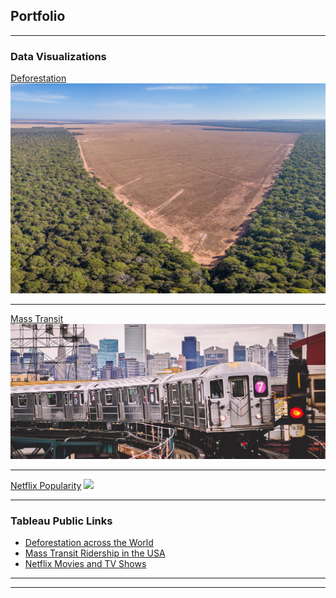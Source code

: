 ## Portfolio

---

### Data Visualizations

[Deforestation](/sample_page)
<img src="Deforest.jpg?raw=true"/>

---
[Mass Transit](/pdf/sample_presentation.pdf)
<img src="masstransit.jpg?raw=true"/>

---
[Netflix Popularity](http://example.com/)
<img src="netflix-logo.jpg?raw=true"/>

---

### Tableau Public Links

- [Deforestation across the World](http://example.com/)
- [Mass Transit Ridership in the USA](http://example.com/)
- [Netflix Movies and TV Shows](http://example.com/)

---




---
